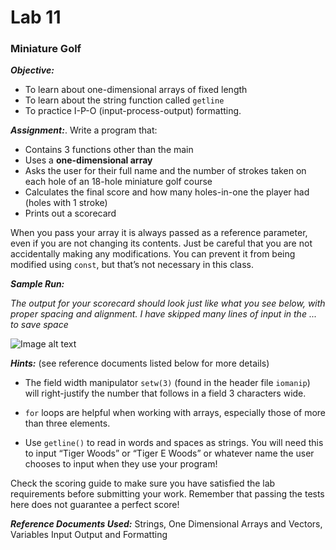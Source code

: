 # Lab 11
### Miniature Golf
**_Objective:_**
+ To learn about one-dimensional arrays of fixed length 
+ To learn about the string function called `getline`
+ To practice I-P-O (input-process-output) formatting.

**_Assignment:_**. Write a program that:
+ Contains 3 functions other than the main
+ Uses a **one-dimensional array**
+ Asks the user for their full name and the number of strokes taken on each hole of an 18-hole miniature golf course
+ Calculates the final score and how many holes-in-one the player had (holes with 1 stroke)
+ Prints out a scorecard

When you pass your array it is always passed as a reference parameter, even if you are not changing its contents.  Just be careful that you are not accidentally making any modifications. You can prevent it from being modified using `const`, but that’s not necessary in this class.

**_Sample Run:_** 

*The output for your scorecard should look just like what you see below, with proper spacing and alignment. I have skipped many lines of input in the ... to save space*

![Image alt text](https://cdn.jsdelivr.net/gh/0x6a69616e/cpp-course-3720/projects/lab-11/lab11samplerun.png)

**_Hints:_** (see reference documents listed below for more details)

+ The field width manipulator `setw(3)` (found in the header file `iomanip`) will right-justify the number that follows in a field 3 characters wide.
  
+ `for` loops are helpful when working with arrays,  especially those of more than three elements. 

+ Use `getline()` to read in words and spaces as strings. You will need this to input “Tiger Woods” or “Tiger E Woods” or whatever name the user chooses to input when they use your program!

Check the scoring guide to make sure you have satisfied the lab requirements before submitting your work. Remember that passing the tests here does not guarantee a perfect score!


**_Reference Documents Used:_** Strings, One Dimensional Arrays and Vectors, Variables Input Output and Formatting

